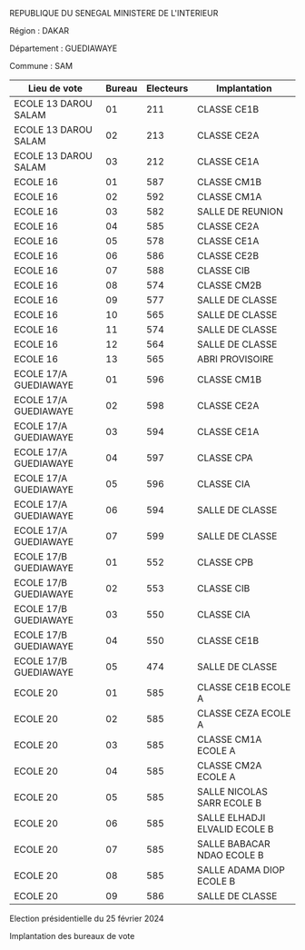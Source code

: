 REPUBLIQUE DU SENEGAL MINISTERE DE L'INTERIEUR

Région : DAKAR

Département : GUEDIAWAYE

Commune : SAM

| Lieu de vote | Bureau | Electeurs | Implantation |
| - | - | - | - |
| ECOLE 13 DAROU SALAM | 01 | 211 | CLASSE CE1B |
| ECOLE 13 DAROU SALAM | 02 | 213 | CLASSE CE2A |
| ECOLE 13 DAROU SALAM | 03 | 212 | CLASSE CE1A |
| ECOLE 16 | 01 | 587 | CLASSE CM1B |
| ECOLE 16 | 02 | 592 | CLASSE CM1A |
| ECOLE 16 | 03 | 582 | SALLE DE REUNION |
| ECOLE 16 | 04 | 585 | CLASSE CE2A |
| ECOLE 16 | 05 | 578 | CLASSE CE1A |
| ECOLE 16 | 06 | 586 | CLASSE CE2B |
| ECOLE 16 | 07 | 588 | CLASSE CIB |
| ECOLE 16 | 08 | 574 | CLASSE CM2B |
| ECOLE 16 | 09 | 577 | SALLE DE CLASSE |
| ECOLE 16 | 10 | 565 | SALLE DE CLASSE |
| ECOLE 16 | 11 | 574 | SALLE DE CLASSE |
| ECOLE 16 | 12 | 564 | SALLE DE CLASSE |
| ECOLE 16 | 13 | 565 | ABRI PROVISOIRE |
| ECOLE 17/A GUEDIAWAYE | 01 | 596 | CLASSE CM1B |
| ECOLE 17/A GUEDIAWAYE | 02 | 598 | CLASSE CE2A |
| ECOLE 17/A GUEDIAWAYE | 03 | 594 | CLASSE CE1A |
| ECOLE 17/A GUEDIAWAYE | 04 | 597 | CLASSE CPA |
| ECOLE 17/A GUEDIAWAYE | 05 | 596 | CLASSE CIA |
| ECOLE 17/A GUEDIAWAYE | 06 | 594 | SALLE DE CLASSE |
| ECOLE 17/A GUEDIAWAYE | 07 | 599 | SALLE DE CLASSE |
| ECOLE 17/B GUEDIAWAYE | 01 | 552 | CLASSE CPB |
| ECOLE 17/B GUEDIAWAYE | 02 | 553 | CLASSE CIB |
| ECOLE 17/B GUEDIAWAYE | 03 | 550 | CLASSE CIA |
| ECOLE 17/B GUEDIAWAYE | 04 | 550 | CLASSE CE1B |
| ECOLE 17/B GUEDIAWAYE | 05 | 474 | SALLE DE CLASSE |
| ECOLE 20 | 01 | 585 | CLASSE CE1B ECOLE A |
| ECOLE 20 | 02 | 585 | CLASSE CEZA ECOLE A |
| ECOLE 20 | 03 | 585 | CLASSE CM1A ECOLE A |
| ECOLE 20 | 04 | 585 | CLASSE CM2A ECOLE A |
| ECOLE 20 | 05 | 585 | SALLE NICOLAS SARR ECOLE B |
| ECOLE 20 | 06 | 585 | SALLE ELHADJI ELVALID ECOLE B |
| ECOLE 20 | 07 | 585 | SALLE BABACAR NDAO ECOLE B |
| ECOLE 20 | 08 | 585 | SALLE ADAMA DIOP ECOLE B |
| ECOLE 20 | 09 | 586 | SALLE DE CLASSE |

<!-- PageNumber="8/13" -->

Election présidentielle du 25 février 2024

Implantation des bureaux de vote
